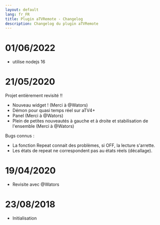 ```yaml
---
layout: default
lang: fr_FR
title: Plugin aTVRemote - Changelog
description: Changelog du plugin aTVRemote
---
```


# 01/06/2022
- utilise nodejs 16

# 21/05/2020
Projet entièrement revisité !!
- Nouveau widget ! (Merci à @Wators)
- Démon pour quasi temps réel sur aTV4+
- Panel (Merci à @Wators)
- Plein de petites nouveautés à gauche et à droite et stabilisation de l'ensemble (Merci à @Wators)

Bugs connus :
- La fonction Repeat connait des problèmes, si OFF, la lecture s'arrette.
- Les états de repeat ne correspondent pas au états réels (décallage).

# 19/04/2020

- Revisite avec @Wators


# 23/08/2018

- Initialisation

